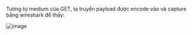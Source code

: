 Tương tự medium của GET, ta truyền payload được encode vào và capture bằng wireshark để thấy:

![image](https://github.com/NVex0/Cong_nghe_web_an_toan/assets/113530029/bccbb7cc-f561-4a4a-85a8-cbd64381cab8)
